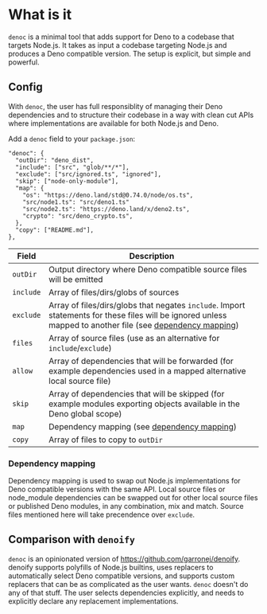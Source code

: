 # What is it

`denoc` is a minimal tool that adds support for Deno to a codebase that targets Node.js. It takes as input a codebase targeting Node.js and produces a Deno compatible version. The setup is explicit, but simple and powerful.

## Config

With `denoc`, the user has full responsiblity of managing their Deno dependencies and to structure their codebase in a way with clean cut APIs where implementations are available for both Node.js and Deno.

Add a `denoc` field to your `package.json`:
```
"denoc": {
  "outDir": "deno_dist",
  "include": ["src", "glob/**/*"],
  "exclude": ["src/ignored.ts", "ignored"],
  "skip": ["node-only-module"],
  "map": {
    "os": "https://deno.land/std@0.74.0/node/os.ts",
    "src/node1.ts": "src/deno1.ts"
    "src/node2.ts": "https://deno.land/x/deno2.ts",
    "crypto": "src/deno_crypto.ts",
  },
  "copy": ["README.md"],
},
```

| Field | Description |
|---|---|
| `outDir` | Output directory where Deno compatible source files will be emitted |
| `include` | Array of files/dirs/globs of sources |
| `exclude`  | Array of files/dirs/globs that negates `include`. Import statements for these files will be ignored unless mapped to another file (see [dependency mapping](#dependency-mapping)) |
| `files` | Array of source files (use as an alternative for `include`/`exclude`) |
| `allow` | Array of dependencies that will be forwarded (for example dependencies used in a mapped alternative local source file) |
| `skip` | Array of dependencies that will be skipped (for example modules exporting objects available in the Deno global scope) |
| `map` | Dependency mapping (see [dependency mapping](#dependency-mapping)) | 
| `copy` | Array of files to copy to `outDir` |


### Dependency mapping

Dependency mapping is used to swap out Node.js implementations for Deno compatible versions with the same API. Local source files or node_module dependencies can be swapped out for other local source files or published Deno modules, in any combination, mix and match. Source files mentioned here will take precendence over `exclude`.


## Comparison with `denoify`

`denoc` is an opinionated version of https://github.com/garronej/denoify. denoify supports polyfills of Node.js builtins, uses replacers to automatically select Deno compatible versions, and supports custom replacers that can be as complicated as the user wants. `denoc` doesn't do any of that stuff. The user selects dependencies explicitly, and needs to explicitly declare any replacement implementations.
